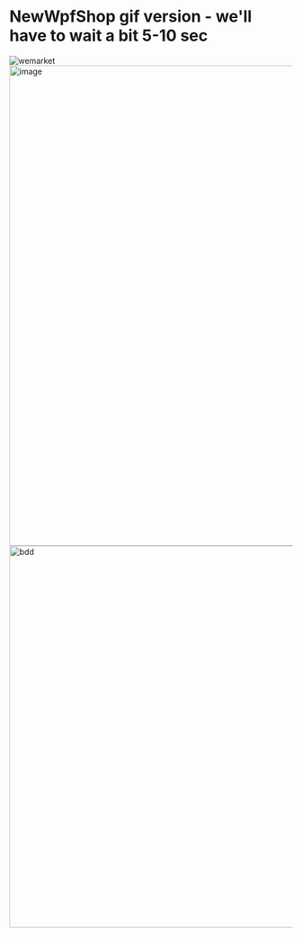 # NewWpfShop gif version - we'll have to wait a bit 5-10 sec
![wemarket](https://github.com/user-attachments/assets/57d61dc7-399a-4147-ae13-0ea0b94c60b2)
<img width="1010" height="853" alt="image" src="https://github.com/user-attachments/assets/2568f1b6-1141-41e8-b66d-36f03a5638ba" />
<img width="1007" height="678" alt="bdd" src="https://github.com/user-attachments/assets/6413bbc6-8cbb-4fec-a039-21b58f1e74e9" />
